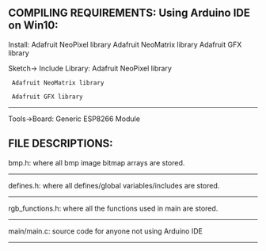 COMPILING REQUIREMENTS:
Using Arduino IDE on Win10:
-----------------------------------------------------

Install: Adafruit NeoPixel library
	 Adafruit NeoMatrix library
	 Adafruit GFX library

Sketch-> Include Library:
	 Adafruit NeoPixel library
	 
	 Adafruit NeoMatrix library
	 
	 Adafruit GFX library

-----------------------------------------------------

Tools->Board: Generic ESP8266 Module

FILE DESCRIPTIONS:
-----------------------------------------------------

bmp.h:
	where all bmp image bitmap arrays are
	stored.


-----------------------------------------------------

defines.h:
	where all defines/global variables/includes 
	are stored.


-----------------------------------------------------

rgb_functions.h:
	where all the functions used in main are 
	stored.

-----------------------------------------------------

main/main.c:
	source code for anyone not using Arduino IDE

-----------------------------------------------------
